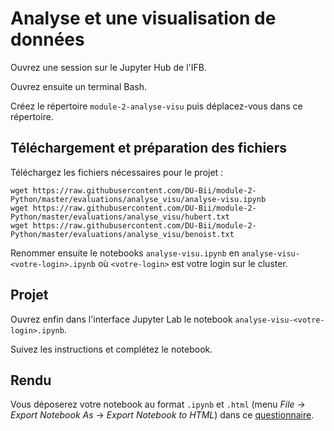 # Analyse et une visualisation de données

Ouvrez une session sur le Jupyter Hub de l'IFB.

Ouvrez ensuite un terminal Bash.

Créez le répertoire `module-2-analyse-visu` puis déplacez-vous dans ce répertoire.

## Téléchargement et préparation des fichiers

Téléchargez les fichiers nécessaires pour le projet :

```
wget https://raw.githubusercontent.com/DU-Bii/module-2-Python/master/evaluations/analyse_visu/analyse-visu.ipynb
wget https://raw.githubusercontent.com/DU-Bii/module-2-Python/master/evaluations/analyse_visu/hubert.txt
wget https://raw.githubusercontent.com/DU-Bii/module-2-Python/master/evaluations/analyse_visu/benoist.txt
```

Renommer ensuite le notebooks `analyse-visu.ipynb` en `analyse-visu-<votre-login>.ipynb` où `<votre-login>` est votre login sur le cluster.

## Projet

Ouvrez enfin dans l'interface Jupyter Lab le notebook `analyse-visu-<votre-login>.ipynb`.

Suivez les instructions et complétez le notebook.


## Rendu

Vous déposerez votre notebook au format `.ipynb` et `.html` (menu *File* -> *Export Notebook As* -> *Export Notebook to HTML*) dans ce [questionnaire](https://forms.gle/NzaqLqPq9p3AkyWCA).